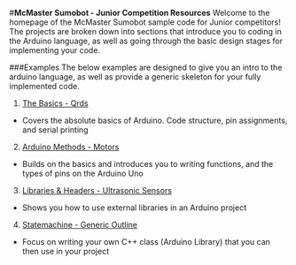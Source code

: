 #**McMaster Sumobot - Junior Competition Resources**
Welcome to the homepage of the McMaster Sumobot sample code for Junior competitors! The projects are broken down into sections that introduce you to coding in the Arduino language, as well as going through the basic design stages for implementing your code.

###Examples
The below examples are designed to give you an intro to the arduino language, as well as provide a generic skeleton for your fully implemented code.

1. [The Basics - Qrds](https://github.com/bcorbold/McMaster-Sumobot/tree/master/qrd_example)
  - Covers the absolute basics of Arduino. Code structure, pin assignments, and serial printing
2. [Arduino Methods - Motors](https://github.com/bcorbold/McMaster-Sumobot/tree/master/motor_example)
  - Builds on the basics and introduces you to writing functions, and the types of pins on the Arduino Uno
3. [Libraries & Headers - Ultrasonic Sensors](https://github.com/bcorbold/McMaster-Sumobot/tree/master/ultrasonic_example)
  - Shows you how to use external libraries in an Arduino project
4. [Statemachine - Generic Outline](https://github.com/bcorbold/McMaster-Sumobot/tree/master/state_machine_example)
  - Focus on writing your own C++ class (Arduino Library) that you can then use in your project
